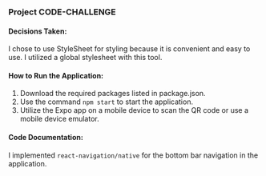 ### Project CODE-CHALLENGE

#### Decisions Taken:
I chose to use StyleSheet for styling because it is convenient and easy to use. I utilized a global stylesheet with this tool.

#### How to Run the Application:
1. Download the required packages listed in package.json.
2. Use the command `npm start` to start the application.
3. Utilize the Expo app on a mobile device to scan the QR code or use a mobile device emulator.

#### Code Documentation:
I implemented `react-navigation/native` for the bottom bar navigation in the application.
